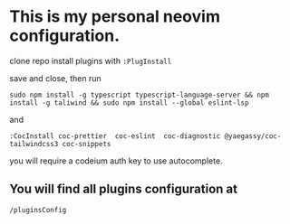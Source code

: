 # This is my personal neovim configuration.

clone  repo 
install plugins with `:PlugInstall`

save and close, then run

`sudo npm install -g typescript typescript-language-server && npm install -g taliwind && sudo npm install --global eslint-lsp`

and

`:CocInstall coc-prettier  coc-eslint  coc-diagnostic @yaegassy/coc-tailwindcss3 coc-snippets`

you will require a codeium auth key to use autocomplete.

## You will find all plugins configuration at

`/pluginsConfig`

